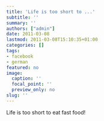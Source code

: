 ```yaml
---
title: 'Life is too short to ...'
subtitle: ''
summary: ''
authors: ["admin"]
date: 2011-03-08
lastmod: 2011-03-08T15:10:35+01:00
categories: []
tags:
- facebook
- german
featured: no
image:
  caption: ''
  focal_point: ''
  preview_only: no
slug: ''
---
```

Life is too short to eat fast food!


